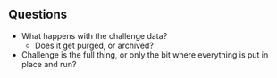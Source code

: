 ## Questions

* What happens with the challenge data?
    * Does it get purged, or archived?
* Challenge is the full thing, or only the bit where everything is put in place and run?
